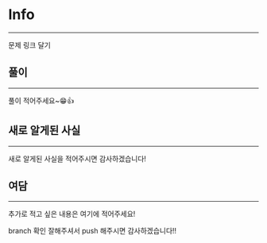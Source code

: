 # Info
---
문제 링크 달기
## 풀이
---
풀이 적어주세요~😁👍
## 새로 알게된 사실
---
새로 알게된 사실을 적어주시면 감사하겠습니다!
## 여담
---
추가로 적고 싶은 내용은 여기에 적어주세요!


branch 확인 잘해주셔서 push 해주시면 감사하겠습니다!!